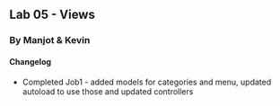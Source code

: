 ## Lab 05 - Views

### By Manjot & Kevin


#### Changelog

- Completed Job1 - added models for categories and menu, updated autoload to use those and updated controllers
